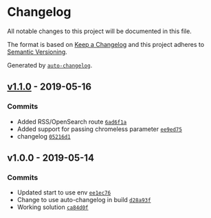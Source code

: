 # Changelog

All notable changes to this project will be documented in this file.

The format is based on [Keep a Changelog](http://keepachangelog.com/en/1.0.0/)
and this project adheres to [Semantic Versioning](http://semver.org/spec/v2.0.0.html).

Generated by [`auto-changelog`](https://github.com/CookPete/auto-changelog).

## [v1.1.0](https://github.com/martinholden-skillsoft/node-percipio-federatedsearchweb/compare/v1.0.0...v1.1.0) - 2019-05-16

### Commits

- Added RSS/OpenSearch route [`6ad6f1a`](https://github.com/martinholden-skillsoft/node-percipio-federatedsearchweb/commit/6ad6f1aef4b0724c440d54bc8953e27b1613c3d3)
- Added support for passing chromeless parameter [`ee9ed75`](https://github.com/martinholden-skillsoft/node-percipio-federatedsearchweb/commit/ee9ed75b64279ceba0647e9eae6e0355d03f3a6b)
- changelog [`05216d1`](https://github.com/martinholden-skillsoft/node-percipio-federatedsearchweb/commit/05216d194b05685fcb447199c69052cb2c30e65c)

## v1.0.0 - 2019-05-14

### Commits

- Updated start to use env [`ee1ec76`](https://github.com/martinholden-skillsoft/node-percipio-federatedsearchweb/commit/ee1ec767a5499c150a567b7fbb1020e4bf39e63d)
- Change to use auto-changelog in build [`d28a93f`](https://github.com/martinholden-skillsoft/node-percipio-federatedsearchweb/commit/d28a93f335593c2208b4c3f687f075d32ea3cd8a)
- Working solution [`ca84d0f`](https://github.com/martinholden-skillsoft/node-percipio-federatedsearchweb/commit/ca84d0f2f5cd6fafa0bcd63a4d73823a4d257385)
